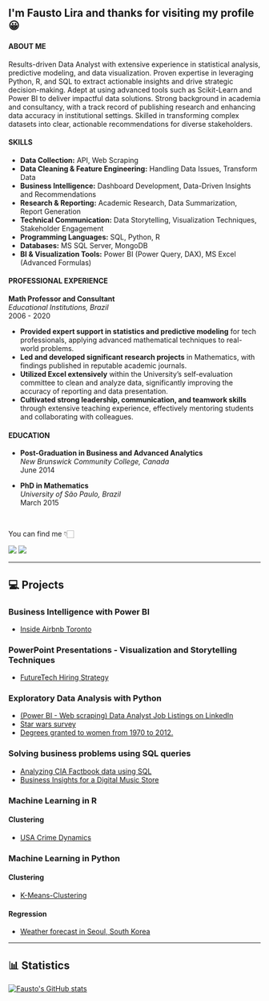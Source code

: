 ## I'm Fausto Lira and thanks for visiting my profile 😀 

#### ABOUT ME

Results-driven Data Analyst with extensive experience in statistical analysis, predictive modeling, and data visualization. Proven expertise in leveraging Python, R, and SQL to extract actionable insights and drive strategic decision-making. Adept at using advanced tools such as Scikit-Learn and Power BI to deliver impactful data solutions. Strong background in academia and consultancy, with a track record of publishing research and enhancing data accuracy in institutional settings. Skilled in transforming complex datasets into clear, actionable recommendations for diverse stakeholders.

#### SKILLS

- **Data Collection:** API, Web Scraping
- **Data Cleaning & Feature Engineering:** Handling Data Issues, Transform Data
- **Business Intelligence:** Dashboard Development, Data-Driven Insights and Recommendations
- **Research & Reporting:** Academic Research, Data Summarization, Report Generation
- **Technical Communication:** Data Storytelling, Visualization Techniques, Stakeholder Engagement
- **Programming Languages:** SQL, Python, R
- **Databases:** MS SQL Server, MongoDB
- **BI & Visualization Tools:** Power BI (Power Query, DAX), MS Excel (Advanced Formulas)

#### PROFESSIONAL EXPERIENCE

**Math Professor and Consultant**  
*Educational Institutions, Brazil*  
2006 - 2020

- **Provided expert support in statistics and predictive modeling** for tech professionals, applying advanced mathematical techniques to real-world problems.
- **Led and developed significant research projects** in Mathematics, with findings published in reputable academic journals.
- **Utilized Excel extensively** within the University’s self-evaluation committee to clean and analyze data, significantly improving the accuracy of reporting and data presentation.
- **Cultivated strong leadership, communication, and teamwork skills** through extensive teaching experience, effectively mentoring students and collaborating with colleagues.


#### EDUCATION

- **Post-Graduation in Business and Advanced Analytics**  
  *New Brunswick Community College, Canada*  
  June 2014

- **PhD in Mathematics**  
  *University of São Paulo, Brazil*  
  March 2015

<br />

You can find me  👇🏻 

<a href = "mailto:faustoalira@gmail.com"><img loading="lazy" src="https://img.shields.io/badge/Gmail-D14836?style=for-the-badge&logo=gmail&logoColor=white" target="_blank"></a>
<a href="https://www.linkedin.com/in/faustolira" target="_blank"><img loading="lazy" src="https://img.shields.io/badge/-LinkedIn-%230077B5?style=for-the-badge&logo=linkedin&logoColor=white" target="_blank"></a>

---

## :computer: Projects

### Business Intelligence with Power BI

- [Inside Airbnb Toronto](https://github.com/FaustoLira/Inside-Airbnb-Toronto)

### PowerPoint Presentations - Visualization and Storytelling Techniques

- [FutureTech Hiring Strategy](https://github.com/FaustoLira/FutureTech---Hiring-Strategy)

### Exploratory Data Analysis with Python 

- [(Power BI - Web scraping) Data Analyst Job Listings on LinkedIn](https://github.com/FaustoLira/web_scraping_linkedin_jobs_usa)
- [Star wars survey](https://github.com/FaustoLira/star_wars_survey)
- [Degrees granted to women from 1970 to 2012.](https://github.com/FaustoLira/percent_bachelors_degrees_women_usa)

### Solving business problems using SQL queries

- [Analyzing CIA Factbook data using SQL](https://github.com/FaustoLira/analyzing_cia_factbook_data_using_sql)
- [Business Insights for a Digital Music Store](https://github.com/FaustoLira/Business-Insights-for-a-Digital-Music-Store)

### Machine Learning in R

#### Clustering

- [USA Crime Dynamics](https://github.com/FaustoLira/US-Arrests)

### Machine Learning in Python

#### Clustering

- [K-Means-Clustering](https://github.com/FaustoLira/K-Means-Clustering)

#### Regression

- [Weather forecast in Seoul, South Korea](https://github.com/FaustoLira/Weather-forecast-in-Seoul-South-Korea)

---

##  :bar_chart: Statistics

[![Fausto's GitHub stats](https://github-readme-stats.vercel.app/api?username=FaustoLira)](https://github.com/anuraghazra/github-readme-stats)
